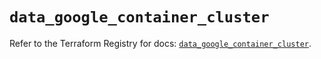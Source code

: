 # `data_google_container_cluster`

Refer to the Terraform Registry for docs: [`data_google_container_cluster`](https://registry.terraform.io/providers/hashicorp/google/6.46.0/docs/data-sources/container_cluster).
